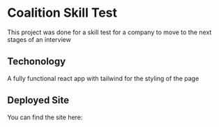 # Coalition Skill Test

This project was done for a skill test for a company to move to the next stages of an interview

## Techonology 

A fully functional react app with tailwind for the styling of the page

## Deployed Site

You can find the site here: 